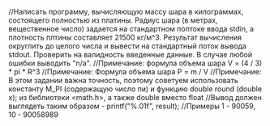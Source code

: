//Написать программу, вычисляющую массу шара в килограммах, состоящего полностью из платины. Радиус шара (в метрах, вещественное число) задается на стандартном поптоке ввода stdin, а плотность плтины составляет 21500 кг/м^3. Результат вычисления округлить до целого числа и вывести на стандартный поток вывода stdout. Проверить на валидность введенные данные. В случае любой ошибки выводить "n/a".
//Примечание: формула объема шара V = (4 / 3) * pi * R^3
//Примечание: Формула объема шара P = m / V
//Примечание: В этом задании важна точность, поэтому советуем использовать константу M_PI (содержащую число пи) и функцию double round (double x); из библиотеки <math.h>, а также double вместо float
//Вывод должен выглядеть таким образом - printf("%.01f", result);
//Примеры 1 - 90059, 10 - 90058989
